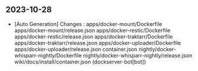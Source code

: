 
## 2023-10-28
 * [Auto Generation] Changes : apps/docker-mount/Dockerfile apps/docker-mount/release.json apps/docker-restic/Dockerfile apps/docker-restic/release.json apps/docker-traktarr/Dockerfile apps/docker-traktarr/release.json apps/docker-uploader/Dockerfile apps/docker-uploader/release.json container.json nightly/docker-whisparr-nightly/Dockerfile nightly/docker-whisparr-nightly/release.json wiki/docs/install/container.json (dockserver-bot[bot])
